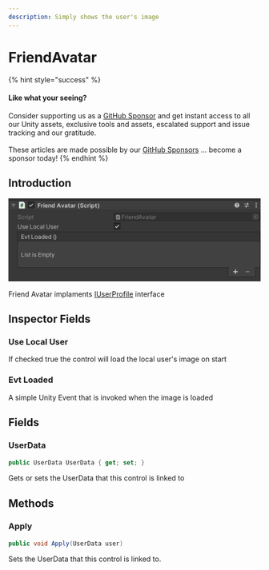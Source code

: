 ```yaml
---
description: Simply shows the user's image
---
```


# FriendAvatar

{% hint style="success" %}
#### Like what your seeing?

Consider supporting us as a [GitHub Sponsor](../../../../company/become-a-sponsor.md) and get instant access to all our Unity assets, exclusive tools and assets, escalated support and issue tracking and our gratitude.\
\
These articles are made possible by our [GitHub Sponsors](https://github.com/sponsors/heathen-engineering) ... become a sponsor today!
{% endhint %}

## Introduction

![](<../../../../.gitbook/assets/image (188).png>)



Friend Avatar implaments [IUserProfile](../interfaces/iuserprofile.md) interface

## Inspector Fields

### Use Local User

If checked true the control will load the local user's image on start

### Evt Loaded

A simple Unity Event that is invoked when the image is loaded

## Fields

### UserData

```csharp
public UserData UserData { get; set; }
```

Gets or sets the UserData that this control is linked to

## Methods

### Apply

```csharp
public void Apply(UserData user)
```

Sets the UserData that this control is linked to.
